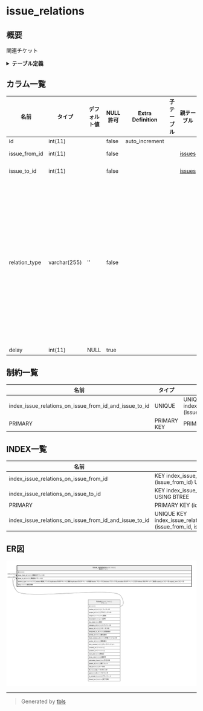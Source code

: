 # issue_relations

## 概要

関連チケット

<details>
<summary><strong>テーブル定義</strong></summary>

```sql
CREATE TABLE `issue_relations` (
  `id` int(11) NOT NULL AUTO_INCREMENT,
  `issue_from_id` int(11) NOT NULL,
  `issue_to_id` int(11) NOT NULL,
  `relation_type` varchar(255) NOT NULL DEFAULT '',
  `delay` int(11) DEFAULT NULL,
  PRIMARY KEY (`id`),
  UNIQUE KEY `index_issue_relations_on_issue_from_id_and_issue_to_id` (`issue_from_id`,`issue_to_id`),
  KEY `index_issue_relations_on_issue_from_id` (`issue_from_id`),
  KEY `index_issue_relations_on_issue_to_id` (`issue_to_id`)
) ENGINE=InnoDB DEFAULT CHARSET=utf8mb4 COLLATE=utf8mb4_general_ci
```

</details>

## カラム一覧

| 名前            | タイプ          | デフォルト値       | NULL許可   | Extra Definition | 子テーブル      | 親テーブル               | コメント                                                                                                                                                                                                                                             |
| ------------- | ------------ | ------------ | -------- | ---------------- | ---------- | ------------------- | ------------------------------------------------------------------------------------------------------------------------------------------------------------------------------------------------------------------------------------------------ |
| id            | int(11)      |              | false    | auto_increment   |            |                     |                                                                                                                                                                                                                                                  |
| issue_from_id | int(11)      |              | false    |                  |            | [issues](issues.md) | 関連元チケットID                                                                                                                                                                                                                                        |
| issue_to_id   | int(11)      |              | false    |                  |            | [issues](issues.md) | 関連先チケットID                                                                                                                                                                                                                                        |
| relation_type | varchar(255) | ''           | false    |                  |            |                     | relates:関連している<br>duplicates:次のチケットと重複<br>duplicated:次のチケットが重複<br>blocks:ブロック先<br>blocked:ブロック元<br>precedes:次のチケットに先行<br>follows:次のチケットに後続<br>copied_to:コピー先<br>copied_from:コピー元<br>                                                             |
| delay         | int(11)      | NULL         | true     |                  |            |                     | 遅延日数                                                                                                                                                                                                                                             |

## 制約一覧

| 名前                                                     | タイプ         | 定義                                                                                             |
| ------------------------------------------------------ | ----------- | ---------------------------------------------------------------------------------------------- |
| index_issue_relations_on_issue_from_id_and_issue_to_id | UNIQUE      | UNIQUE KEY index_issue_relations_on_issue_from_id_and_issue_to_id (issue_from_id, issue_to_id) |
| PRIMARY                                                | PRIMARY KEY | PRIMARY KEY (id)                                                                               |

## INDEX一覧

| 名前                                                     | 定義                                                                                                         |
| ------------------------------------------------------ | ---------------------------------------------------------------------------------------------------------- |
| index_issue_relations_on_issue_from_id                 | KEY index_issue_relations_on_issue_from_id (issue_from_id) USING BTREE                                     |
| index_issue_relations_on_issue_to_id                   | KEY index_issue_relations_on_issue_to_id (issue_to_id) USING BTREE                                         |
| PRIMARY                                                | PRIMARY KEY (id) USING BTREE                                                                               |
| index_issue_relations_on_issue_from_id_and_issue_to_id | UNIQUE KEY index_issue_relations_on_issue_from_id_and_issue_to_id (issue_from_id, issue_to_id) USING BTREE |

## ER図

![er](issue_relations.svg)

---

> Generated by [tbls](https://github.com/k1LoW/tbls)
